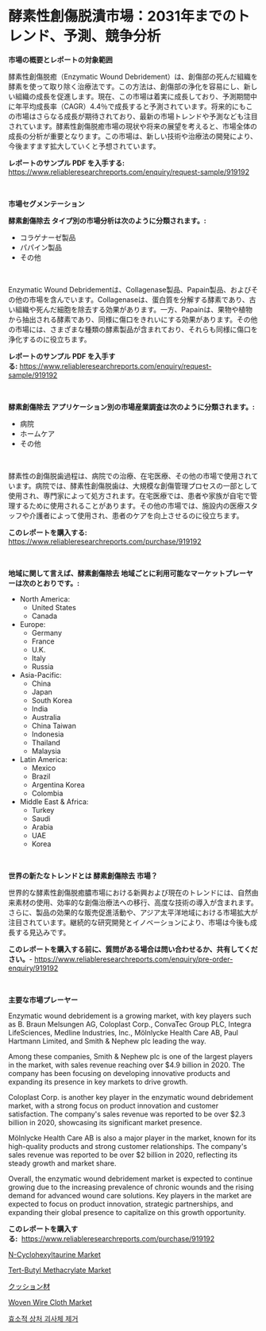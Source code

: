 <p><h1>酵素性創傷脱潰市場：2031年までのトレンド、予測、競争分析</h1></p><p><strong>市場の概要とレポートの対象範囲</strong></p>
<p><p>酵素性創傷脱癒（Enzymatic Wound Debridement）は、創傷部の死んだ組織を酵素を使って取り除く治療法です。この方法は、創傷部の浄化を容易にし、新しい組織の成長を促進します。現在、この市場は着実に成長しており、予測期間中に年平均成長率（CAGR）4.4％で成長すると予測されています。将来的にもこの市場はさらなる成長が期待されており、最新の市場トレンドや予測なども注目されています。酵素性創傷脱癒市場の現状や将来の展望を考えると、市場全体の成長の分析が重要となります。この市場は、新しい技術や治療法の開発により、今後ますます拡大していくと予想されています。</p></p>
<p><strong>レポートのサンプル PDF を入手する:</strong> <a href="https://www.reliableresearchreports.com/enquiry/request-sample/919192">https://www.reliableresearchreports.com/enquiry/request-sample/919192</a></p>
<p>&nbsp;</p>
<p><strong>市場セグメンテーション</strong></p>
<p><strong>酵素創傷除去 タイプ別の市場分析は次のように分類されます。:</strong></p>
<p><ul><li>コラゲナーゼ製品</li><li>パパイン製品</li><li>その他</li></ul></p>
<p>&nbsp;</p>
<p><p>Enzymatic Wound Debridementは、Collagenase製品、Papain製品、およびその他の市場を含んでいます。Collagenaseは、蛋白質を分解する酵素であり、古い組織や死んだ細胞を除去する効果があります。一方、Papainは、果物や植物から抽出される酵素であり、同様に傷口をきれいにする効果があります。その他の市場には、さまざまな種類の酵素製品が含まれており、それらも同様に傷口を浄化するのに役立ちます。</p></p>
<p><strong>レポートのサンプル PDF を入手する:</strong>&nbsp;<a href="https://www.reliableresearchreports.com/enquiry/request-sample/919192">https://www.reliableresearchreports.com/enquiry/request-sample/919192</a></p>
<p>&nbsp;</p>
<p><strong> 酵素創傷除去 アプリケーション別の市場産業調査は次のように分類されます。:</strong></p>
<p><ul><li>病院</li><li>ホームケア</li><li>その他</li></ul></p>
<p>&nbsp;</p>
<p><p>酵素性の創傷脱歯過程は、病院での治療、在宅医療、その他の市場で使用されています。病院では、酵素性創傷脱歯は、大規模な創傷管理プロセスの一部として使用され、専門家によって処方されます。在宅医療では、患者や家族が自宅で管理するために使用されることがあります。その他の市場では、施設内の医療スタッフや介護者によって使用され、患者のケアを向上させるのに役立ちます。</p></p>
<p><strong>このレポートを購入する:</strong>&nbsp; <a href="https://www.reliableresearchreports.com/purchase/919192">https://www.reliableresearchreports.com/purchase/919192</a></p>
<p>&nbsp;</p>
<p><strong>地域に関して言えば、酵素創傷除去 地域ごとに利用可能なマーケットプレーヤーは次のとおりです。:</strong></p>
<p><ul>
    <li>
        North America:
        <ul>
            <li>United States</li>
            <li>Canada</li>
        </ul>
    </li>
    <li>
        Europe:
        <ul>
            <li>Germany</li>
            <li>France</li>
            <li>U.K.</li>
            <li>Italy</li>
            <li>Russia</li>
        </ul>
    </li>
    <li>
        Asia-Pacific:
        <ul>
            <li>China</li>
            <li>Japan</li>
            <li>South Korea</li>
            <li>India</li>
            <li>Australia</li>
            <li>China Taiwan</li>
            <li>Indonesia</li>
            <li>Thailand</li>
            <li>Malaysia</li>
        </ul>
    </li>
    <li>
        Latin America:
        <ul>
            <li>Mexico</li>
            <li>Brazil</li>
            <li>Argentina Korea</li>
            <li>Colombia</li>
        </ul>
    </li>
    <li>
        Middle East & Africa:
        <ul>
            <li>Turkey</li>
            <li>Saudi</li>
            <li>Arabia</li>
            <li>UAE</li>
            <li>Korea</li>
        </ul>
    </li>
    </ul></p>
<p>&nbsp;</p>
<p><strong>世界の新たなトレンドとは 酵素創傷除去 市場？</strong></p>
<p><p>世界的な酵素性創傷脱癒膿市場における新興および現在のトレンドには、自然由来素材の使用、効率的な創傷治療法への移行、高度な技術の導入が含まれます。さらに、製品の効果的な販売促進活動や、アジア太平洋地域における市場拡大が注目されています。継続的な研究開発とイノベーションにより、市場は今後も成長する見込みです。</p></p>
<p><strong>このレポートを購入する前に、質問がある場合は問い合わせるか、共有してください。</strong>- <a href="https://www.reliableresearchreports.com/enquiry/pre-order-enquiry/919192">https://www.reliableresearchreports.com/enquiry/pre-order-enquiry/919192</a></p>
<p>&nbsp;</p>
<p><strong>主要な市場プレーヤー</strong></p>
<p><p>Enzymatic wound debridement is a growing market, with key players such as B. Braun Melsungen AG, Coloplast Corp., ConvaTec Group PLC, Integra LifeSciences, Medline Industries, Inc., Mölnlycke Health Care AB, Paul Hartmann Limited, and Smith & Nephew plc leading the way. </p><p>Among these companies, Smith & Nephew plc is one of the largest players in the market, with sales revenue reaching over $4.9 billion in 2020. The company has been focusing on developing innovative products and expanding its presence in key markets to drive growth. </p><p>Coloplast Corp. is another key player in the enzymatic wound debridement market, with a strong focus on product innovation and customer satisfaction. The company's sales revenue was reported to be over $2.3 billion in 2020, showcasing its significant market presence.</p><p>Mölnlycke Health Care AB is also a major player in the market, known for its high-quality products and strong customer relationships. The company's sales revenue was reported to be over $2 billion in 2020, reflecting its steady growth and market share.</p><p>Overall, the enzymatic wound debridement market is expected to continue growing due to the increasing prevalence of chronic wounds and the rising demand for advanced wound care solutions. Key players in the market are expected to focus on product innovation, strategic partnerships, and expanding their global presence to capitalize on this growth opportunity.</p></p>
<p><strong>このレポートを購入する:</strong>&nbsp;&nbsp;<a href="https://www.reliableresearchreports.com/purchase/919192">https://www.reliableresearchreports.com/purchase/919192</a></p>
<p><p><a href="https://github.com/lbird53714/Market-Research-Report-List-3/blob/main/n-cyclohexyltaurine-market.md">N-Cyclohexyltaurine Market</a></p><p><a href="https://github.com/dringals/Market-Research-Report-List-3/blob/main/tert-butyl-methacrylate-market.md">Tert-Butyl Methacrylate Market</a></p><p><a href="https://github.com/lababdou/Market-Research-Report-List-2/blob/main/4045411182796.md">クッション材</a></p><p><a href="https://issuu.com/reportprime-2/docs/woven-wire-cloth-market-size-2030.pptx">Woven Wire Cloth Market</a></p><p><a href="https://github.com/sougarounis/Market-Research-Report-List-2/blob/main/2724463182792.md">효소적 상처 괴사체 제거</a></p></p>